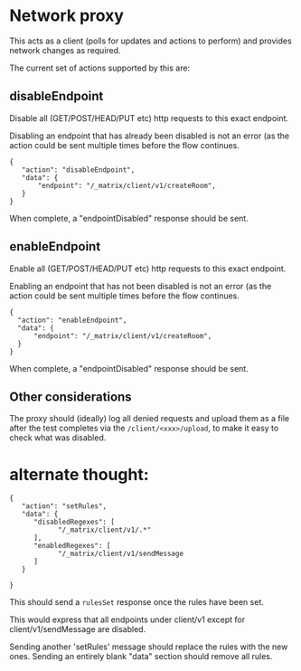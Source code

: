 # Network proxy

This acts as a client (polls for updates and actions to perform)
and provides network changes as required.

The current set of actions supported by this are:

## disableEndpoint 

Disable all (GET/POST/HEAD/PUT etc) http requests to this exact endpoint.

Disabling an endpoint that has already been disabled is not an error (as the action could be sent multiple times before the flow continues.

```
{
   "action": "disableEndpoint",
   "data": {
       "endpoint": "/_matrix/client/v1/createRoom",
   }
}
```

When complete, a "endpointDisabled" response should be sent.

## enableEndpoint

Enable all (GET/POST/HEAD/PUT etc) http requests to this exact endpoint.

Enabling an endpoint that has not been disabled is not an error (as the action could be sent multiple times before the flow continues.

```
{ 
  "action": "enableEndpoint",
  "data": {
      "endpoint": "/_matrix/client/v1/createRoom",
  } 
}
```

When complete, a "endpointDisabled" response should be sent.

## Other considerations

The proxy should (ideally) log all denied requests and upload them as a file after the test completes via the `/client/<xxx>/upload`, to make it easy to check what was disabled.


# alternate thought:

```
{
   "action": "setRules",
   "data": {
      "disabledRegexes": [
            "/_matrix/client/v1/.*"
      ],
      "enabledRegexes": [
            "/_matrix/client/v1/sendMessage
      ]
   }

}
```

This should send a `rulesSet` response once the rules have been set.

This would express that all endpoints under client/v1 except for client/v1/sendMessage are disabled.

Sending another 'setRules' message should replace the rules with the new ones. Sending an entirely blank "data" section should remove all rules. 

